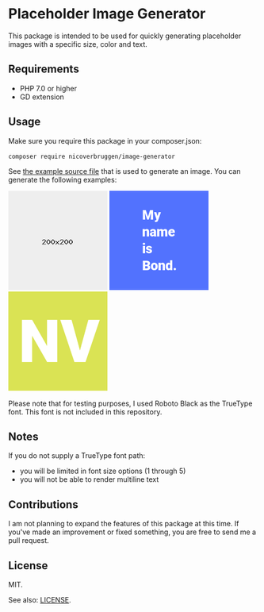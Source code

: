 # Placeholder Image Generator

This package is intended to be used for quickly generating placeholder images with a specific size, color and text.

## Requirements

* PHP 7.0 or higher
* GD extension
    
## Usage

Make sure you require this package in your composer.json:

    composer require nicoverbruggen/image-generator

See [the example source file](example.php) that is used to generate an image. You can generate the following examples:

![The barebones example](examples/barebones.png)
![A multiline example](examples/multiline.png)
![An avatar](examples/avatar.png)

Please note that for testing purposes, I used Roboto Black as the TrueType font. This font is not included in this repository.

## Notes

If you do not supply a TrueType font path: 
* you will be limited in font size options (1 through 5)
*  you will not be able to render multiline text

## Contributions

I am not planning to expand the features of this package at this time. If you've made an improvement or fixed something, you are free to send me a pull request.

## License

MIT. 

See also: [LICENSE](LICENSE).